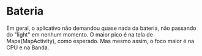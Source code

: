 # Bateria

Em geral, o aplicativo não demandou quase nada da bateria, não passando do "light" em nenhum momento. O maior pico é na tela de Mapa(MapActivity), como esperado. Mas mesmo assim, o foco maior é na CPU e na Banda.
